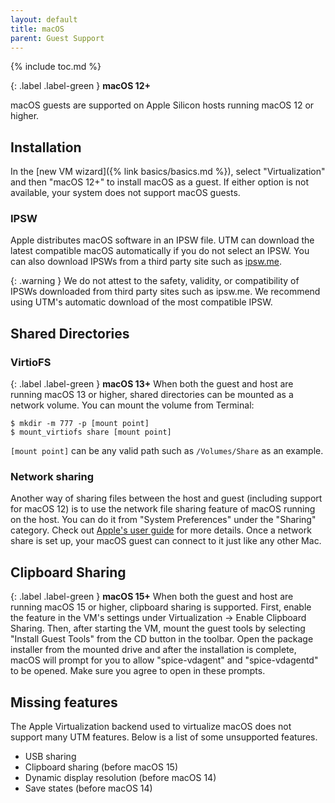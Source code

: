 ```yaml
---
layout: default
title: macOS
parent: Guest Support
---
```

{% include toc.md %}

{: .label .label-green }
**macOS 12+**

macOS guests are supported on Apple Silicon hosts running macOS 12 or higher.

## Installation
In the [new VM wizard]({% link basics/basics.md %}), select "Virtualization" and then "macOS 12+" to install macOS as a guest. If either option is not available, your system does not support macOS guests.

### IPSW
Apple distributes macOS software in an IPSW file. UTM can download the latest compatible macOS automatically if you do not select an IPSW. You can also download IPSWs from a third party site such as [ipsw.me](https://ipsw.me/VirtualMac2,1).

{: .warning }
We do not attest to the safety, validity, or compatibility of IPSWs downloaded from third party sites such as ipsw.me. We recommend using UTM's automatic download of the most compatible IPSW.

## Shared Directories

### VirtioFS
{: .label .label-green }
**macOS 13+**
When both the guest and host are running macOS 13 or higher, shared directories can be mounted as a network volume. You can mount the volume from Terminal:

```
$ mkdir -m 777 -p [mount point]
$ mount_virtiofs share [mount point]
```

`[mount point]` can be any valid path such as `/Volumes/Share` as an example.

### Network sharing
Another way of sharing files between the host and guest (including support for macOS 12) is to use the network file sharing feature of macOS running on the host. You can do it from "System Preferences" under the "Sharing" category. Check out [Apple's user guide](https://support.apple.com/guide/mac-help/set-up-file-sharing-on-mac-mh17131/mac) for more details. Once a network share is set up, your macOS guest can connect to it just like any other Mac.

## Clipboard Sharing
{: .label .label-green }
**macOS 15+**
When both the guest and host are running macOS 15 or higher, clipboard sharing is supported. First, enable the feature in the VM's settings under Virtualization → Enable Clipboard Sharing. Then, after starting the VM, mount the guest tools by selecting "Install Guest Tools" from the CD button in the toolbar. Open the package installer from the mounted drive and after the installation is complete, macOS will prompt for you to allow "spice-vdagent" and "spice-vdagentd" to be opened. Make sure you agree to open in these prompts.

## Missing features
The Apple Virtualization backend used to virtualize macOS does not support many UTM features. Below is a list of some unsupported features.

* USB sharing
* Clipboard sharing (before macOS 15)
* Dynamic display resolution (before macOS 14)
* Save states (before macOS 14)
